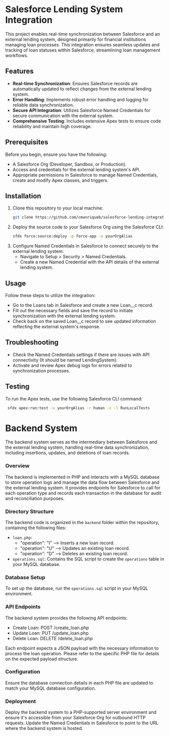 # Salesforce Lending System Integration

This project enables real-time synchronization between Salesforce and an external lending system, designed primarily for financial institutions managing loan processes. This integration ensures seamless updates and tracking of loan statuses within Salesforce, streamlining loan management workflows.

## Features

- **Real-time Synchronization**: Ensures Salesforce records are automatically updated to reflect changes from the external lending system.
- **Error Handling**: Implements robust error handling and logging for reliable data synchronization.
- **Secure API Integration**: Utilizes Salesforce Named Credentials for secure communication with the external system.
- **Comprehensive Testing**: Includes extensive Apex tests to ensure code reliability and maintain high coverage.

## Prerequisites

Before you begin, ensure you have the following:

- A Salesforce Org (Developer, Sandbox, or Production).
- Access and credentials for the external lending system's API.
- Appropriate permissions in Salesforce to manage Named Credentials, create and modify Apex classes, and triggers.

## Installation

1. Clone this repository to your local machine:
   ```bash
   git clone https://github.com/cmanriqueb/salesforce-lending-integration.git

2. Deploy the source code to your Salesforce Org using the Salesforce CLI:
   ```bash
   sfdx force:source:deploy -p force-app -u yourOrgAlias

3. Configure Named Credentials in Salesforce to connect securely to the external lending system:
   - Navigate to Setup > Security > Named Credentials.
   - Create a new Named Credential with the API details of the external lending system.
  
## Usage

Follow these steps to utilize the integration:

- Go to the Loans tab in Salesforce and create a new Loan__c record.
- Fill out the necessary fields and save the record to initiate synchronization with the external lending system.
- Check back on the saved Loan__c record to see updated information reflecting the external system's response.

## Troubleshooting
  - Check the Named Credentials settings if there are issues with API connectivity (It should be named LendingSystem).
  - Activate and review Apex debug logs for errors related to synchronization processes.

## Testing

To run the Apex tests, use the following Salesforce CLI command:
  ```bash
   sfdx apex:run:test -u yourOrgAlias -r human -c -l RunLocalTests
  ```


# Backend System

The backend system serves as the intermediary between Salesforce and the external lending system, handling real-time data synchronization, including insertions, updates, and deletions of loan records.

### Overview

The backend is implemented in PHP and interacts with a MySQL database to store operation logs and manage the data flow between Salesforce and the external lending system. It provides endpoints for Salesforce to call for each operation type and records each transaction in the database for audit and reconciliation purposes.

### Directory Structure

The backend code is organized in the `backend` folder within the repository, containing the following files:

- `loan.php`:
   - "operation": "I" --> Inserts a new loan record.
   - "operation": "U" --> Updates an existing loan record.
   - "operation": "D" --> Deletes an existing loan record.
- `operations.sql`: Contains the SQL script to create the `operations` table in your MySQL database.

### Database Setup

To set up the database, run the `operations.sql` script in your MySQL environment. 

### API Endpoints

The backend system provides the following API endpoints:
 - Create Loan: POST /create_loan.php
 - Update Loan: PUT /update_loan.php
 - Delete Loan: DELETE /delete_loan.php

Each endpoint expects a JSON payload with the necessary information to process the loan operation. Please refer to the specific PHP file for details on the expected payload structure.

### Configuration

Ensure the database connection details in each PHP file are updated to match your MySQL database configuration.


### Deployment

Deploy the backend system to a PHP-supported server environment and ensure it's accessible from your Salesforce Org for outbound HTTP requests. Update the Named Credentials in Salesforce to point to the URL where the backend system is hosted.
